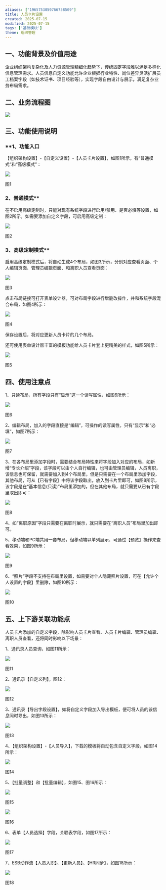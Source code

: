 ```yaml
---
aliases: ["1965753059766758509"]
title: 人员卡片设置
created: 2025-07-15
modified: 2025-07-15
tags: ['基础模块']
theme: 组织管理
---
```


## **一、功能背景及价值用途**

企业组织架构复杂化及人力资源管理精细化趋势下，传统固定字段难以满足多样化信息管理需求。人员信息自定义功能允许企业根据行业特性、岗位差异灵活扩展员工档案字段（如技术证书、项目经验等），实现字段自由设计与展示，满足复杂业务布局需求。

## **二、业务流程图**

![](582406db238a0ff5f6d44a25c7b2cfe7.jpg)

## **三、功能使用说明**

### **1、**功能入口**

【组织架构设置】-【自定义设置】-【人员卡片设置】，如图1所示，有“普通模式”和“高级模式”：

![](2c9bd1e675ad570ec714d003da24b709.jpg)

图1

### **2**、普通模式**

在不启用高级定制时，只能对现有系统字段进行启用/禁用、是否必填等设置，如图2所示，如需要添加自定义字段，可启用高级定制：

![](bf48a5cf2b3186807866cc35bad994da.jpg)

图2

### **3**、高级定制模式**

启用高级定制模式后，将自动生成4个布局，如图3所示，分别对应查看页面、个人编辑页面、管理员编辑页面、和离职人员查看页面：

![](3064cd0a3dc2d3c46d589123b7388698.jpg)

图3

点击布局链接可打开表单设计器，可对布局字段进行增删改操作，并和系统字段混合布局，如图4所示：

![](1827348336ae2a064d745a8daa4ab839.jpg)

图4

保存设置后，将对应更新人员卡片的几个布局。

还可使用表单设计器丰富的模板功能给人员卡片套上更精美的样式，如图5所示：

![](996e9e8919fdc44eade4f7b1fc3ef213.jpg)

图5

## **四、使用注意点**

1、只读布局，所有字段只有“显示”这一个读写属性，如图6所示：

![](fa3191f1bb747f6bcac8d6d9cbbe7540.jpg)

图6

2、编辑布局，加入的字段直接是“编辑”，可操作的读写属性，只有“显示”和“必填”，如图7所示：

![](8cd6672240e4dda311b915dfd9ea0174.jpg)

图7

3、在各布局里添加字段时，需要结合布局特性来将字段加入对应的布局，如新增“专长介绍”字段，该字段可以由个人自行编辑，也可由管理员编辑，人员离职，该信息也可保留，就需要加入到4个布局里，但是只需要在一个布局里添加字段，其他布局，可从【已有字段】中将该字段取出，放入到卡片里即可，如图8所示，该字段是在“基本信息(只读)”布局里添加的，但在其他布局，就只需要从已有字段里取出即可：

![](9617a9938aa4e942b273d601831cc9d6.jpg)

图8

4、如“离职原因”字段只需要在离职时展示，就只需要在“离职人员”布局里加出即可。

5、移动端和PC端共用一套布局，但移动端以单列展示，可通过【预览】操作来查看效果，如图9所示：

![](630e5efc9b34346f5da9265387567cde.jpg)

图9

6、“照片”字段不支持在布局里设置，如需要对个人隐藏照片设置，可在【允许个人设置的字段】里删除，如图10所示：

![](f9884f60702c373b1dfb4a1d891291e0.jpg)

图10

## **五、上下游关联功能点**

人员卡片添加的自定义字段，除影响人员卡片查看、人员卡片编辑、管理员编辑、离职人员查看，还将同时影响以下场景：

1、通讯录人员查询，如图11所示：

![](f4e142e9cddea2d671f2104e3ceb3825.jpg)

图11

2、通讯录【自定义列】，图12：

![](d2b44f5960a3ae954f9cf2d5da093744.jpg)

图12

3、通讯录【导出字段设置】，如将自定义字段加入导出模板，便可将人员的该信息同时导出，如图13所示：

![](01598ad1ff3b6416d5203fbfba8e51ec.jpg)

图13

4、【组织架构设置】-【人员导入】，下载的模板将自动包含自定义字段，如图14所示：

![](1ba9807c4b8cff691853c13dfdcb98e7.jpg)

图14

5、【批量调整】和【批量编辑】，如图15、图16所示：

![](dbc577b0bef46e2dd1cb33463ae4473e.jpg)

图15

![](aedc000085b6849891e826304dc3c0b3.jpg)

图16

6、表单【人员选择】字段，关联表字段，如图17所示：

![](c5910ee1ae263087342f20d75495d9b0.jpg)

图17

7、ESB动作流【人员入职】、【更新人员】、【HR同步】，如图18所示：

![](46e4193a3bfffd9548fc8448868a9d93.jpg)

图18
